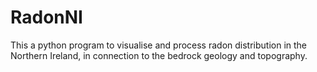 # RadonNI
This a python program to visualise and process radon distribution in the Northern Ireland, in connection to the bedrock geology and topography.
